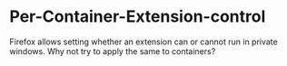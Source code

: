 # Per-Container-Extension-control
Firefox allows setting whether an extension can or cannot run in private windows. Why not try to apply the same to containers?
